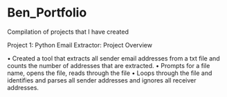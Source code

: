 # Ben_Portfolio
Compilation of projects that I have created 

Project 1: Python Email Extractor: Project Overview

•	Created a tool that extracts all sender email addresses from a txt file and counts the number of addresses that are extracted. 
•	Prompts for a file name, opens the file, reads through the file 
• Loops through the file and identifies and parses all sender addresses and ignores all receiver addresses. 

